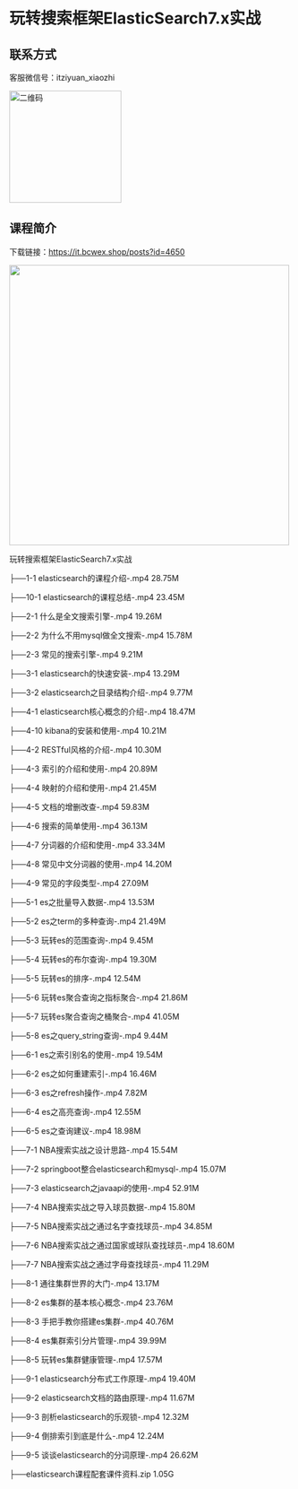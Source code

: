 # 玩转搜索框架ElasticSearch7.x实战

## 联系方式

客服微信号：itziyuan_xiaozhi

<img src="https://ziyuanyun.oss-cn-guangzhou.aliyuncs.com/common/20240614073449/666b82192834a.jpg" width="200" height="200" alt="二维码">

## 课程简介

下载链接：https://it.bcwex.shop/posts?id=4650

<img src="https://ziyuanyun.oss-cn-guangzhou.aliyuncs.com/yun/20241129110215/67492eb74af67.jpg" width="500" alt="">

  

 玩转搜索框架ElasticSearch7.x实战

 ├──1-1 elasticsearch的课程介绍-.mp4 28.75M

 ├──10-1 elasticsearch的课程总结-.mp4 23.45M

 ├──2-1 什么是全文搜索引擎-.mp4 19.26M

 ├──2-2 为什么不用mysql做全文搜索-.mp4 15.78M

 ├──2-3 常见的搜索引擎-.mp4 9.21M

 ├──3-1 elasticsearch的快速安装-.mp4 13.29M

 ├──3-2 elasticsearch之目录结构介绍-.mp4 9.77M

 ├──4-1 elasticsearch核心概念的介绍-.mp4 18.47M

 ├──4-10 kibana的安装和使用-.mp4 10.21M

 ├──4-2 RESTful风格的介绍-.mp4 10.30M

 ├──4-3 索引的介绍和使用-.mp4 20.89M

 ├──4-4 映射的介绍和使用-.mp4 21.45M

 ├──4-5 文档的增删改查-.mp4 59.83M

 ├──4-6 搜索的简单使用-.mp4 36.13M

 ├──4-7 分词器的介绍和使用-.mp4 33.34M

 ├──4-8 常见中文分词器的使用-.mp4 14.20M

 ├──4-9 常见的字段类型-.mp4 27.09M

 ├──5-1 es之批量导入数据-.mp4 13.53M

 ├──5-2 es之term的多种查询-.mp4 21.49M

 ├──5-3 玩转es的范围查询-.mp4 9.45M

 ├──5-4 玩转es的布尔查询-.mp4 19.30M

 ├──5-5 玩转es的排序-.mp4 12.54M

 ├──5-6 玩转es聚合查询之指标聚合-.mp4 21.86M

 ├──5-7 玩转es聚合查询之桶聚合-.mp4 41.05M

 ├──5-8 es之query_string查询-.mp4 9.44M

 ├──6-1 es之索引别名的使用-.mp4 19.54M

 ├──6-2 es之如何重建索引-.mp4 16.46M

 ├──6-3 es之refresh操作-.mp4 7.82M

 ├──6-4 es之高亮查询-.mp4 12.55M

 ├──6-5 es之查询建议-.mp4 18.98M

 ├──7-1 NBA搜索实战之设计思路-.mp4 15.54M

 ├──7-2 springboot整合elasticsearch和mysql-.mp4 15.07M

 ├──7-3 elasticsearch之javaapi的使用-.mp4 52.91M

 ├──7-4 NBA搜索实战之导入球员数据-.mp4 15.80M

 ├──7-5 NBA搜索实战之通过名字查找球员-.mp4 34.85M

 ├──7-6 NBA搜索实战之通过国家或球队查找球员-.mp4 18.60M

 ├──7-7 NBA搜索实战之通过字母查找球员-.mp4 11.29M

 ├──8-1 通往集群世界的大门-.mp4 13.17M

 ├──8-2 es集群的基本核心概念-.mp4 23.76M

 ├──8-3 手把手教你搭建es集群-.mp4 40.76M

 ├──8-4 es集群索引分片管理-.mp4 39.99M

 ├──8-5 玩转es集群健康管理-.mp4 17.57M

 ├──9-1 elasticsearch分布式工作原理-.mp4 19.40M

 ├──9-2 elasticsearch文档的路由原理-.mp4 11.67M

 ├──9-3 剖析elasticsearch的乐观锁-.mp4 12.32M

 ├──9-4 倒排索引到底是什么-.mp4 12.24M

 ├──9-5 谈谈elasticsearch的分词原理-.mp4 26.62M

 ├──elasticsearch课程配套课件资料.zip 1.05G

  